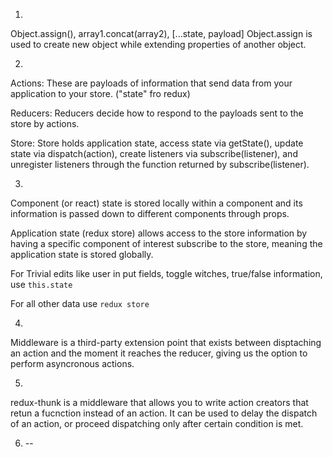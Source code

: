 1. 
Object.assign(), array1.concat(array2), [...state, payload]
Object.assign is used to create new object while extending properties of another object.

2. 
Actions: These are payloads of information that send data from your application to your store. ("state" fro redux)

Reducers: Reducers decide how to respond to the payloads sent to the store by actions.

Store: Store holds application state, access state via getState(), update state via dispatch(action), create listeners via subscribe(listener), and unregister listeners through the function returned by subscribe(listener).

3. 
Component (or react) state is stored locally within a component and its information is passed down to different components through props.

Application state (redux store) allows access to the store information by having a specific component of interest subscribe to the store, meaning the application state is stored globally. 

For Trivial edits like user in put fields, toggle witches, true/false information, use `this.state`

For all other data use `redux store`

4. 
Middleware is a third-party extension point that exists between disptaching an action and the moment it reaches the reducer, giving us the option to perform asyncronous actions. 

5.
redux-thunk is a middleware that allows you to write action creators that retun a fucnction instead of an action. It can be used to delay the dispatch of an action, or proceed dispatching only after certain condition is met.

6. --
